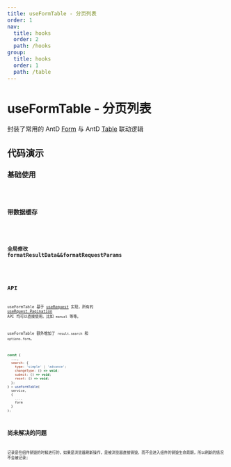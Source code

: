 ```yaml
---
title: useFormTable - 分页列表
order: 1
nav:
  title: hooks
  order: 2
  path: /hooks
group:
  title: hooks
  order: 1
  path: /table
---
```


# useFormTable - 分页列表

封装了常用的 AntD [Form](https://ant.design/components/form-cn/) 与 AntD [Table](https://ant.design/components/table-cn/) 联动逻辑

## 代码演示

### 基础使用

<code src="./demos/basic.tsx" />

### 带数据缓存

<code src="./demos/with-cache.tsx" />

### 全局修改 formatResultData&&formatRequestParams

<code src="./demos/with-config-provider.tsx" />

## API

useFormTable 基于 [useRequest](/zh-CN/async) 实现，所有的 [useRquest Pagination](/zh-CN/async?anchor=pagination#api-1) API 均可以直接使用。比如 `manual` 等等。

useFormTable 额外增加了 `result.search` 和 `options.form`。

```javascript
const {
  ...,
  search: {
    type: 'simple' | 'advance';
    changeType: () => void;
    submit: () => void;
    reset: () => void;
  };
} = useFormTable(
  service,
  {
    ...,
    form
  }
);
```

## 尚未解决的问题

记录是在组件销毁的时候进行的，如果是浏览器刷新操作，是被浏览器直接销毁，而不会进入组件的销毁生命周期，所以刷新的情况不会被记录;

